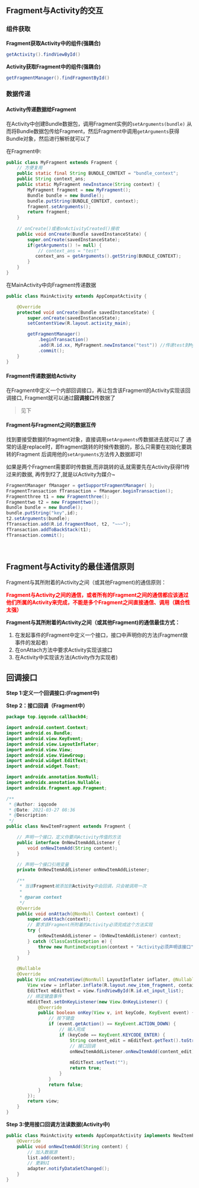 ## Fragment与Activity的交互

### 组件获取

**Fragment获取Activity中的组件(强耦合)**

```java
getActivity().findViewById()
```

**Activity获取Fragment中的组件(强耦合)**

```java
getFragmentManager().findFragmentById()
```



### 数据传递

#### Activity传递数据给Fragment

在Activity中创建Bundle数据包，调用Fragment实例的`setArguments(bundle)` 从而将Bundle数据包传给Fragment，然后Fragment中调用`getArguments`获得 Bundle对象，然后进行解析就可以了

在Fragment中:

```java
public class MyFragment extends Fragment {
    // 方便复用
    public static final String BUNDLE_CONTEXT = "bundle_context"; 
    public String context_ans;
    public static MyFragment newInstance(String context) {
        MyFragment fragment = new MyFragment();
        Bundle bundle = new Bundle();
        bundle.putString(BUNDLE_CONTEXT, context);
        fragment.setArguments();
        return fragment;
    }
    
    // onCreate()或者onActivityCreated()接收
    public void onCreate(Bundle savedInstanceState) {
        super.onCreate(savedInstanceState);
        if(getArguments() != null) {
            // context_ans = "test"
           context_ans = getArguments().getString(BUNDLE_CONTEXT);
        }
    }
}
```

在MainActivity中向Fragment传递数据

```java
public class MainActivity extends AppCompatActivity {

    @Override
    protected void onCreate(Bundle savedInstanceState) {
        super.onCreate(savedInstanceState);
        setContentView(R.layout.activity_main);

        getFragmentManager()
            .beginTransaction()
            .add(R.id.xx, MyFragment.newInstance("test")) //传递test到MyFragment中
            .commit();
    }
}
```



#### Fragment传递数据给Activity

在Fragment中定义一个内部回调接口，再让包含该Fragment的Activity实现该回调接口, Fragment就可以通过**回调接口**传数据了

> 见下

#### Fragment与Fragment之间的数据互传

找到要接受数据的fragment对象，直接调用`setArguments`传数据进去就可以了 通常的话是replace时，即fragment跳转的时候传数据的，那么只需要在初始化要跳转的Fragment 后调用他的`setArguments`方法传入数据即可!

如果是两个Fragment需要即时传数据,而非跳转的话,就需要先在Activity获得f1传过来的数据, 再传到f2了,就是以Activity为媒介~

```java
FragmentManager fManager = getSupportFragmentManager( );
FragmentTransaction fTransaction = fManager.beginTransaction();
Fragmentthree t1 = new Fragmentthree();
Fragmenttwo t2 = new Fragmenttwo();
Bundle bundle = new Bundle();
bundle.putString("key",id);
t2.setArguments(bundle); 
fTransaction.add(R.id.fragmentRoot, t2, "~~~");  
fTransaction.addToBackStack(t1);  
fTransaction.commit(); 
```

<br>

## Fragment与Activity的最佳通信原则

Fragment与其所附着的Activity之间（或其他Fragment)的通信原则：

<font color = red>**Fragment与Activity之间的通信，或者所有的Fragment之间的通信都应该通过他们所属的Activity来完成，不能是多个Fragment之间直接通信、调用（耦合性太强）**</font>

**Fragment与其所附着的Activity之间（或其他Fragment)的通信最佳方式：**

1. 在发起事件的Fragment中定义一个接口，接口中声明你的方法(Fragment做事件的发起者)
2. 在onAttach方法中要求Activity实现该接口
3. 在Activity中实现该方法(Activity作为实现者)



## 回调接口

**Step 1:定义一个回调接口:(Fragment中)**

**Step 2：接口回调（Fragment中）**

```java
package top.iqqcode.callback04;

import android.content.Context;
import android.os.Bundle;
import android.view.KeyEvent;
import android.view.LayoutInflater;
import android.view.View;
import android.view.ViewGroup;
import android.widget.EditText;
import android.widget.Toast;

import androidx.annotation.NonNull;
import androidx.annotation.Nullable;
import androidx.fragment.app.Fragment;

/**
 * @Author: iqqcode
 * @Date: 2021-03-27 08:36
 * @Description:
 */
public class NewItemFragment extends Fragment {

    // 声明一个接口，定义你要向Activity传值的方法
    public interface OnNewItemAddListener {
        void onNewItemAdd(String content);
    }

    // 声明一个接口引用变量
    private OnNewItemAddListener onNewItemAddListener;

    /**
     * 当该Fragment被添加到Activity中会回调，只会被调用一次
     *
     * @param context
     */
    @Override
    public void onAttach(@NonNull Context context) {
        super.onAttach(context);
        // 要求该Fragment所附着的Activity必须完成这个方法实现
        try {
            onNewItemAddListener = (OnNewItemAddListener) context;
        } catch (ClassCastException e) {
            throw new RuntimeException(context + "Activity必须声明该接口");
        }
    }

    @Nullable
    @Override
    public View onCreateView(@NonNull LayoutInflater inflater, @Nullable ViewGroup container, @Nullable Bundle savedInstanceState) {
        View view = inflater.inflate(R.layout.new_item_fragment, container, false);
        EditText mEditText = view.findViewById(R.id.et_input_list);
        // 绑定键盘事件
        mEditText.setOnKeyListener(new View.OnKeyListener() {
            @Override
            public boolean onKey(View v, int keyCode, KeyEvent event) {
                // 按下键盘
                if (event.getAction() == KeyEvent.ACTION_DOWN) {
                    // 输入完成
                    if (keyCode == KeyEvent.KEYCODE_ENTER) {
                        String content_edit = mEditText.getText().toString();
                        // 接口回调
                        onNewItemAddListener.onNewItemAdd(content_edit);
                        
                        mEditText.setText("");
                        return true;
                    }
                }
                return false;
            }
        });
        return view;
    }
}
```

**Step 3:使用接口回调方法读数据(Activity中)**

```java
public class MainActivity extends AppCompatActivity implements NewItemFragment.OnNewItemAddListener {
    @Override
    public void onNewItemAdd(String content) {
        // 加入数据源
        list.add(content);
        // 更新UI
        adapter.notifyDataSetChanged();
    }
}
```

